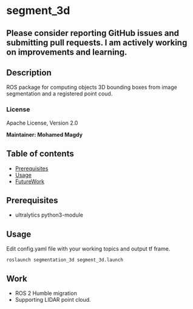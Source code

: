 # segment_3d

## Please consider reporting GitHub issues and submitting pull requests. I am actively working on improvements and learning.

## Description

ROS package for computing objects 3D bounding boxes from image segmentation and a registered point coud.

### License

Apache License, Version 2.0

**Maintainer: Mohamed Magdy<br />**

## Table of contents

* [Prerequisites](#Prerequisites)
* [Usage](#Usage)
* [FutureWork](#Work)

  
## Prerequisites

* ultralytics python3-module
 
## Usage

Edit config.yaml file with your working topics and output tf frame.

```
roslaunch segmentation_3d segment_3d.launch
```
## Work

* ROS 2 Humble migration
* Supporting LIDAR point cloud.

